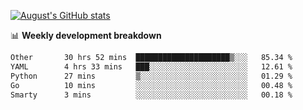 
[![August's GitHub stats](https://github-readme-stats.vercel.app/api?username=zou-weidong&show_icons=true&theme=radical)](https://github.com/zou-weidong)


📊 **Weekly development breakdown**
<!--START_SECTION:waka-->

```txt
Other       30 hrs 52 mins  █████████████████████▒░░░   85.34 %
YAML        4 hrs 33 mins   ███░░░░░░░░░░░░░░░░░░░░░░   12.61 %
Python      27 mins         ▒░░░░░░░░░░░░░░░░░░░░░░░░   01.29 %
Go          10 mins         ░░░░░░░░░░░░░░░░░░░░░░░░░   00.48 %
Smarty      3 mins          ░░░░░░░░░░░░░░░░░░░░░░░░░   00.18 %
```

<!--END_SECTION:waka-->
